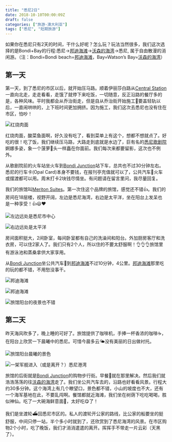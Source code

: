 ```yaml
---
title: "悉尼2日"
date: 2018-10-10T00:00:09Z
draft: false
categories: ["旅游-澳大利亚"]
tags: ["悉尼", "短期旅游"]
---
```


如果你在悉尼只有2天的时间，干什么好呢？怎么玩？玩法当然很多，我们这次选择的是Bondi+Bay的行程:悉尼->[邦迪海滩](https://baike.baidu.com/item/邦迪海滩)->[沃森的海湾](https://www.sydneytoday.com/content-49911)->悉尼, 属于自由散漫的消闲游。（注：Bondi=Bondi beach=[邦迪海滩](https://baike.baidu.com/item/邦迪海滩)，Bay=Watson’s Bay=[沃森的海湾](https://www.sydneytoday.com/content-49911)）

## 第一天

第一天，到了悉尼的市区以后，就开始压马路。顺着伊丽莎白路从[Central Station](http://www.sydneytrains.info/stations/station_details?stationId=17)一直向北走，走走看看，走饿了就停下来吃饭，一切随意，反正沿路的餐厅多的是，各种风味。平时我都会从乔治街走，但是自从乔治街开始施工🚧要盖轻轨以后，一直闹哄哄的，上下班时间更加拥挤。因为施工，我们这次去悉尼也没有住在市区，怕吵！

![红烧肉面](https://lh3.googleusercontent.com/pw/ACtC-3fxV0ptwf3e2OpT73PK7HJGbAjiYJdxIj-_qm1ZCOFM3pc19rUC1EIC8I_DvjBwtv_AeoxC-AzAwT2pPt58JneRnm38qmXocSu3i8WdnTDJsgWXMF1xXPQEUQSXg8PC9c_QdJu-_DLQvt0a3WrS085R=w1356-h1018-no?authuser=0 "红烧肉面")

红烧肉面，酸菜鱼面啊，好久没有吃了，看到菜单上有这个，想都不想就点了。好吃的很！吃了饭，我们继续压马路，大路走到底就是水边了，巨有名的[悉尼歌剧院](https://zh.wikipedia.org/zh-hans/悉尼歌剧院)婀娜多姿，象一个菠萝🍍头一样矗在你面前。我们每次来都要留影，这次也不例外。

从歌剧院前的火车站坐火车到[Bondi Junction](https://en.wikipedia.org/wiki/Bondi_Junction,_New_South_Wales)站下车，总共也不过30分钟左右。悉尼的行车卡(Opal Card)本身不要钱，在报刊亭充值就可以了，公共汽车🚌火车或摆渡都可以用。周末打卡2块钱尽情坐。有问题请在留言里问，我尽量回复。

我们的旅馆叫[Meriton Suites](https://www.meritonsuites.com.au/)。第一次住这个品牌的旅馆，感觉还不错👍。我们的房间在18层楼，视野开阔，左边是悉尼海湾，右边是太平洋，坐在阳台上发呆也是一种享受！👍😃❤️

![左边远处是悉尼市中心](https://lh3.googleusercontent.com/jWpr0PpGdYAqL0ZUmSvMoWs7Wn61XXXkpjkoCw3MBxAuCIkfp5Kw2ZULkXKq3M-Ah1QkQ8jWT73uurqArm8zjkd5TBWzJYpj-QAm1Sk4wVQQhjHKbO7S34n15ghadlk2xEqxC7YvZLtzI3zVfQdhNPJgF4vbHwXQfEjzH8lOhOzJABxLDpa9zN5ejsClW-TVh6f98H1UUTZ7tsOUNbJthrZcOl5iwHEdSHuc9ygpLgfR8pDMxu9DQrk6sNdcQ-qu1IZ0h5vxVLczHbrQUEcqTrN678DK9oL8uk9GnLPK18L6yWdJ2a_K3T-DPpKxVM2cD7s3WW1HEmoTlzTQlxJl6I7__KtX2TQo7cf4NiLQlA-nWEjih1Q2camzeNUzOZN5BJZxN9538WCKgB1QBpR3ncPCtaZlIfsaGrDJr5FJyIqROEFghqPQKzXT1Lt_ZSIW38tfPKw9phtl-djDeSGxN-kKENecHCnPD8Sq5pfH1r0UFbtUUJtRjZjiK8gKQGScGA_S978RLajxdMEf-VTOg4dBQIKToraknnbR7EUGNT7eDUvehDoIhhev6kERjFXRuwiMJ3ChPrfDhhEpNqijc-9XNq5XzWz0_ZBmjMk=w895-h671-no "左边远处是悉尼市中心")

![右边远处是太平洋](https://lh3.googleusercontent.com/RJD5dYEQV6T2uluf2cjzEBclZNDU6hGta8pcMbxa2NDgVnpzWcMaff-mU0-SMuDszbouSFFvS-kEONIGbMCg34DxY5jppdLpQO1uLSsmh1hVzmNrXOpll_3DGSB_dDGVrCwPx74GAM-VyNxP1DAPSaPTi4QoJoBOU1uBE2ET0n4igiZDbQH8r38Z7G8qCROOynUfTnRW_RM_BgEoUAshVP04qCUVxZCPvvobpih4CG-l8TjpyFFEjq-IhTAf55cpjmJwVVPbSRAz2k51Zq6mSVNdbpl9wTs-Fb1Xb60qHs45D64777XapXKWPY7_kSoknnIw_-BmKjbHOWMl1x7OgiztAbMyqpAqfog3iHyRO-jEeD0sv41SMdPsd4vA710VEWEo2MxIrcL14DqzlDUWJkKB3rQdw2tlj5bBHwNAcJzG63btAx09b5v0B6h2PQIpgYz_bJDkq3Ibg9NRUDpMfo7Yo_Gz0kgo6_DDpeXw6pnOSVlSkFFTxBtRqbfKy4NHvFVH30ZrUnKKy_Yrq6k6M5_gt9SWc-H49d4xTlQUXRz_l5f6cZA3-2qPnxUnXgSJxyk1oaiVigUeAnI9yNcteG2tUT7JDaxB_QHqHrc=w895-h671-no "右边远处是太平洋")


房间面积挺大，2间卧室，每间卧室都有自己的洗澡间和阳台。外加厨房客厅和洗衣房，可以住2家人了。我们只有2个人，所以住的不要太舒服啊！👌👌👌旅馆里有游泳池和蒸桑拿供大家享用。

从[Bondi Junction](https://en.wikipedia.org/wiki/Bondi_Junction,_New_South_Wales)坐公共汽车🚌到[邦迪海滩](https://baike.baidu.com/item/邦迪海滩)不过10分钟，4公里。[邦迪海滩](https://baike.baidu.com/item/邦迪海滩)那里吃的玩的都不错，不用愁没事干。

![邦迪海滩](https://lh3.googleusercontent.com/pw/AL9nZEUgV2Zc2x7rd6MU2VdPrOO0a71H1DozW34azKtyvfcRrbwL6m32apRsrGMJ2DNFtP92bIZVA1eo5nM96pFtYyi8z2iasmTTUFwZbo_qzbbtLLLktaSrbd5iJ3inazzKCi1WS0Jf46FGckfATUeV9X1h=w2188-h1640-no?authuser=0 "邦迪海滩")

![邦迪海滩](https://lh3.googleusercontent.com/pw/AL9nZEUYKjGVCJtif-aJeIrLyEZUaY91k3IB3UqiKOs0frW-S1uSQwGRR0UNFwisl4-XcPLR69Gyc3r-S_LhyH5FOqM32KaFiBPbbEMJdcnFryCkj6m85B07xR_RlZ-e-207MZVeAVdpZfv95YgKW7ewIJt2=w2188-h1640-no?authuser=0 "邦迪海滩")

![旅馆阳台的夜景也不错](https://lh3.googleusercontent.com/pw/AL9nZEUumGkqKw1s8cxdOZ7wfbe6LVav6RUdCH4cuKl8bKFhE41YxUVAe0UtuiLgqjgnrhBcneESBH3B0cGFITGvLYBAkgnXm2YA4FrQdJVLQjgDwe4t61drwbhvmZVaSOQlPraWG4vLgKi6i-mpBMhbcO2i=w2188-h1640-no?authuser=0 "旅馆阳台的夜景也不错")

## 第二天

昨天海风吹多了，晚上睡的可好了。旅馆提供了咖啡机，手捧一杯香浓的咖啡☕️，在阳台上欣赏一下晨曦中的悉尼。可惜今晨多云🌤️没有美丽的日出做衬托。

![旅馆阳台晨曦的景色](https://lh3.googleusercontent.com/pw/AL9nZEU3YzHwBRmmFH2w4jRh4OMmQQgKmCb7YZpTxGBfOscsJAPRyIFlAECI3eg3ijZmrgOgitmN8DFk6TSJSjZQSiBq3tyyzYTiIlPB1UhLfBREwwCrp5WrI6lTMPdxkKxGnBk3xtf-aNqUodTdMiVaG6g5=w2188-h1640-no?authuser=0 "旅馆阳台晨曦的景色")


![一架军舰进入（或是离开？）悉尼港湾](https://lh3.googleusercontent.com/pw/AL9nZEUmYL_UxGY7R596m7HljuwDAEzMtYuizrvTXfS7pjz_8KiBGxc7s418PbSgzxL_oFFTBEg-TsJ18IuQJkGi7pmC10y0HA6oiNxU-GKSgXLNArmYzJQju9QdJoNYtXEfbB0ofK-klBTlgXtev2o5LEn-=w2188-h1640-no?authuser=0 "一架军舰进入（或是离开？）悉尼港湾")


旅馆的后街就是[Bondi Junction](https://en.wikipedia.org/wiki/Bondi_Junction,_New_South_Wales)的购物步行街。早餐🥣就在那里解决。然后我们就浩浩荡荡的往[沃森的海湾](https://www.sydneytoday.com/content-49911)走了。我们坐公共汽车去的，沿路也好看看风景。行程大约30多分钟。这个海湾上有几个瞭望口，景色都不错，小山的坡度也不大，还有一个海军基地在此，不要乱闯啊。餐馆都就近海滩，我们坐在树荫下吃吃喝喝，胜似神仙。吃了一大碗海鲜意面🍝，太好吃😋了！

我们是坐渡轮⛴️回悉尼市区的。私人的渡轮开公家的路线，比公家的船要坐的挺舒服，中间只停一站，半个多小时就到了，还欣赏到了悉尼海湾的风景。在市区购物2个小时，吃了晚饭，我们才消消遣遣的离开。挥挥手不带走一片云彩（天黑了）。